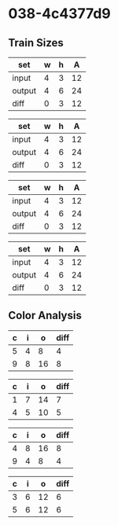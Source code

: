 # 038-4c4377d9
## Train Sizes

|set|w|h|A|
|---|---|---|---|
|input|4|3|12|
|output|4|6|24|
|diff|0|3|12|


|set|w|h|A|
|---|---|---|---|
|input|4|3|12|
|output|4|6|24|
|diff|0|3|12|


|set|w|h|A|
|---|---|---|---|
|input|4|3|12|
|output|4|6|24|
|diff|0|3|12|


|set|w|h|A|
|---|---|---|---|
|input|4|3|12|
|output|4|6|24|
|diff|0|3|12|


## Color Analysis

|c|i|o|diff|
|---|---|---|---|
|5|4|8|4|
|9|8|16|8|


|c|i|o|diff|
|---|---|---|---|
|1|7|14|7|
|4|5|10|5|


|c|i|o|diff|
|---|---|---|---|
|4|8|16|8|
|9|4|8|4|


|c|i|o|diff|
|---|---|---|---|
|3|6|12|6|
|5|6|12|6|


